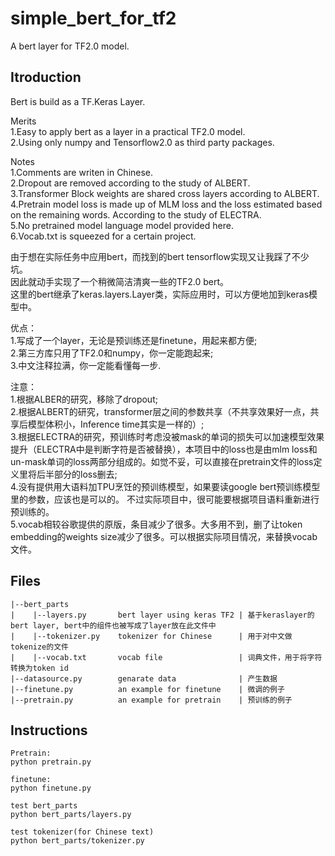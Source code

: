 # simple_bert_for_tf2
A bert layer for TF2.0 model.

## Itroduction
Bert is build as a TF.Keras Layer.  
  
Merits  
1.Easy to apply bert as a layer in a practical TF2.0 model.  
2.Using only numpy and Tensorflow2.0 as third party packages.  
  
Notes  
1.Comments are writen in Chinese.  
2.Dropout are removed according to the study of ALBERT.  
3.Transformer Block weights are shared cross layers according to ALBERT.  
4.Pretrain model loss is made up of MLM loss and the loss estimated based on the remaining words. According to the study of ELECTRA.  
5.No pretrained model language model provided here.  
6.Vocab.txt is squeezed for a certain project.  
  
  
  
由于想在实际任务中应用bert，而找到的bert tensorflow实现又让我踩了不少坑。  
因此就动手实现了一个稍微简洁清爽一些的TF2.0 bert。  
这里的bert继承了keras.layers.Layer类，实际应用时，可以方便地加到keras模型中。  
  
优点：  
1.写成了一个layer，无论是预训练还是finetune，用起来都方便;  
2.第三方库只用了TF2.0和numpy，你一定能跑起来;  
3.中文注释拉满，你一定能看懂每一步.  

注意：  
1.根据ALBER的研究，移除了dropout;  
2.根据ALBERT的研究，transformer层之间的参数共享（不共享效果好一点，共享后模型体积小，Inference time其实是一样的）;  
3.根据ELECTRA的研究，预训练时考虑没被mask的单词的损失可以加速模型效果提升（ELECTRA中是判断字符是否被替换），本项目中的loss也是由mlm loss和un-mask单词的loss两部分组成的。如觉不妥，可以直接在pretrain文件的loss定义里将后半部分的loss删去;  
4.没有提供用大语料加TPU烹饪的预训练模型，如果要读google bert预训练模型里的参数，应该也是可以的。
不过实际项目中，很可能要根据项目语料重新进行预训练的。  
5.vocab相较谷歌提供的原版，条目减少了很多。大多用不到，删了让token embedding的weights size减少了很多。可以根据实际项目情况，来替换vocab文件。  


## Files
```
|--bert_parts
|    |--layers.py       bert layer using keras TF2 | 基于keraslayer的bert layer, bert中的组件也被写成了layer放在此文件中
|    |--tokenizer.py    tokenizer for Chinese      | 用于对中文做tokenize的文件
|    |--vocab.txt       vocab file                 | 词典文件，用于将字符转换为token id
|--datasource.py        genarate data              | 产生数据
|--finetune.py          an example for finetune    | 微调的例子
|--pretrain.py          an example for pretrain    | 预训练的例子
```
  
  
## Instructions
```
Pretrain:
python pretrain.py

finetune:
python finetune.py

test bert_parts
python bert_parts/layers.py

test tokenizer(for Chinese text)
python bert_parts/tokenizer.py
```
